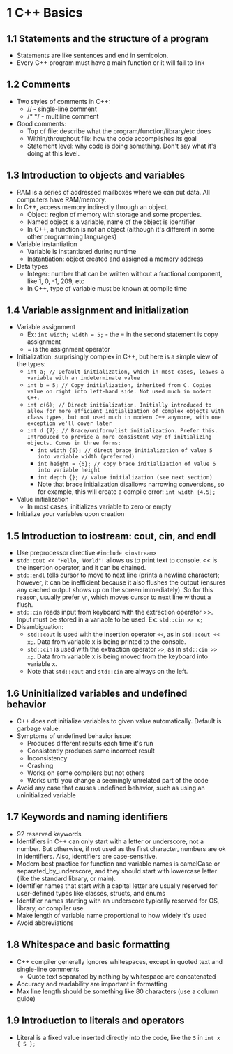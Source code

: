 # 1 C++ Basics

## 1.1 Statements and the structure of a program
- Statements are like sentences and end in semicolon.
- Every C++ program must have a main function or it will fail to link

## 1.2 Comments
- Two styles of comments in C++:
    - // - single-line comment
    - /* */ - multiline comment
- Good comments:
    - Top of file: describe what the program/function/library/etc does
    - Within/throughout file: how the code accomplishes its goal
    - Statement level: why code is doing something. Don't say what it's doing at this level.

## 1.3 Introduction to objects and variables
- RAM is a series of addressed mailboxes where we can put data. All computers have RAM/memory.
- In C++, access memory indirectly through an object.
    - Object: region of memory with storage and some properties.
    - Named object is a variable, name of the object is identifier
    - In C++, a function is not an object (although it's different in some other programming languages)
- Variable instantiation
    - Variable is instantiated during runtime
    - Instantiation: object created and assigned a memory address
- Data types
    - Integer: number that can be written without a fractional component, like 1, 0, -1, 209, etc
    - In C++, type of variable must be known at compile time

## 1.4 Variable assignment and initialization
- Variable assignment
    - Ex: `int width; width = 5;` - the = in the second statement is copy assignment
    - = is the assignment operator
- Initialization: surprisingly complex in C++, but here is a simple view of the types:
    - `int a; // Default initialization, which in most cases, leaves a variable with an indeterminate value`
    - `int b = 5; // Copy initialization, inherited from C. Copies value on right into left-hand side. Not used much in modern C++.`
    - `int c(6); // Direct initialization. Initially introduced to allow for more efficient initialization of complex objects with class types, but not used much in modern C++ anymore, with one exception we'll cover later`
    - `int d {7}; // Brace/uniform/list initialization. Prefer this. Introduced to provide a more consistent way of initializing objects. Comes in three forms:`
        - `int width {5}; // direct brace initialization of value 5 into variable width (preferred)`
        - `int height = {6}; // copy brace initialization of value 6 into variable height`
        - `int depth {}; // value initialization (see next section)`
        - Note that brace initialization disallows narrowing conversions, so for example, this will create a compile error: `int width {4.5};`
- Value initialization
    - In most cases, initializes variable to zero or empty
- Initialize your variables upon creation

## 1.5 Introduction to iostream: cout, cin, and endl
- Use preprocessor directive `#include <iostream>`
- `std::cout << "Hello, World"!` allows us to print text to console. << is the insertion operator, and it can be chained.
- `std::endl` tells cursor to move to next line (prints a newline character); however, it can be inefficient because it also flushes the output (ensures any cached output shows up on the screen immediately). So for this reason, usually prefer `\n`, which moves cursor to next line without a flush.
- `std::cin` reads input from keyboard with the extraction operator >>. Input must be stored in a variable to be used. Ex: `std::cin >> x;`
- Disambiguation:
    - `std::cout` is used with the insertion operator `<<`, as in `std::cout << x;`. Data from variable x is being printed to the console.
    - `std::cin` is used with the extraction operator `>>`, as in `std::cin >> x;`. Data from variable x is being moved from the keyboard into variable x.
    - Note that `std::cout` and `std::cin` are always on the left.

## 1.6 Uninitialized variables and undefined behavior
- C++ does not initialize variables to given value automatically. Default is garbage value.
- Symptoms of undefined behavior issue:
    - Produces different results each time it's run
    - Consistently produces same incorrect result
    - Inconsistency
    - Crashing
    - Works on some compilers but not others
    - Works until you change a seemingly unrelated part of the code
- Avoid any case that causes undefined behavior, such as using an uninitialized variable

## 1.7 Keywords and naming identifiers
- 92 reserved keywords
- Identifiers in C++ can only start with a letter or underscore, not a number. But otherwise, if not used as the first character, numbers are ok in identifiers. Also, identifiers are case-sensitive.
- Modern best practice for function and variable names is camelCase or separated_by_underscore, and they should start with lowercase letter (like the standard library, or main).
- Identifier names that start with a capital letter are usually reserved for user-defined types like classes, structs, and enums
- Identifier names starting with an underscore typically reserved for OS, library, or compiler use
- Make length of variable name proportional to how widely it's used
- Avoid abbreviations

## 1.8 Whitespace and basic formatting
- C++ compiler generally ignores whitespaces, except in quoted text and single-line comments
    - Quote text separated by nothing by whitespace are concatenated
- Accuracy and readability are important in formatting
- Max line length should be something like 80 characters (use a column guide)

## 1.9 Introduction to literals and operators
- Literal is a fixed value inserted directly into the code, like the `5` in `int x { 5 };`